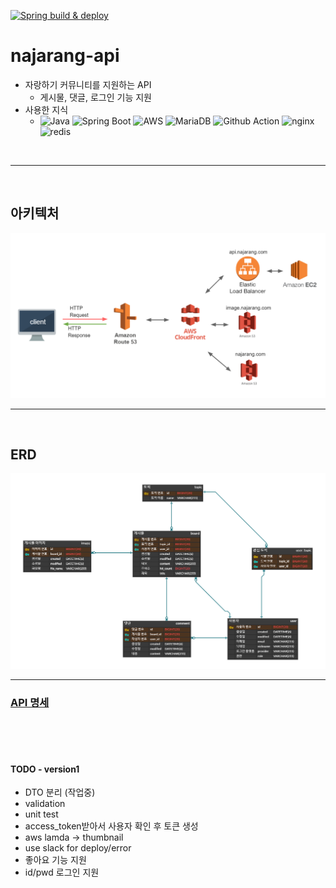 [![Spring build & deploy](https://github.com/dongisarang/najarang-api/actions/workflows/gradle.yml/badge.svg?branch=master)](https://github.com/dongisarang/najarang-api/actions/workflows/gradle.yml) 
# najarang-api
- 자랑하기 커뮤니티를 지원하는 API
    -  게시물, 댓글, 로그인 기능 지원
-  사용한 지식
    -  ![Java](https://img.shields.io/badge/java-007396.svg?style=for-the-badge&logo=java&logoColor=white) ![Spring Boot](https://img.shields.io/badge/springboot-%236DB33F.svg?style=for-the-badge&logo=springboot&logoColor=white) ![AWS](https://img.shields.io/badge/AWS-%23FF9900.svg?style=for-the-badge&logo=amazon-aws&logoColor=white) ![MariaDB](https://img.shields.io/badge/MariaDB-003545.svg?style=for-the-badge&logo=mariadb&logoColor=white) ![Github Action](https://img.shields.io/badge/GithubAction-2088FF.svg?style=for-the-badge&logo=github-actions&logoColor=white) ![nginx](https://img.shields.io/badge/nginx-009639.svg?style=for-the-badge&logo=nginx&logoColor=white) ![redis](https://img.shields.io/badge/redis-DC382D.svg?style=for-the-badge&logo=redis&logoColor=white)
<br>

---
<br>

## 아키텍처
![](https://github.com/dongisarang/najarang-docs/blob/master/ARCHITECTURE/architecture1.PNG)
<br>

***
<br>

## ERD
![](https://github.com/dongisarang/najarang-docs/blob/master/DB/210727_erd.PNG)
<br>

***
### [API 명세](https://github.com/dongisarang/najarang-api/wiki/najarang-api) 

<br><br><br>

#### TODO - version1
- DTO 분리 (작업중)
- validation
- unit test
- access_token받아서 사용자 확인 후 토큰 생성
- aws lamda -> thumbnail
- use slack for deploy/error 
- 좋아요 기능 지원
- id/pwd 로그인 지원
